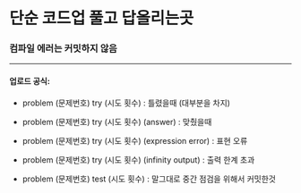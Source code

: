# 단순 코드업 풀고 답올리는곳

### 컴파일 에러는 커밋하지 않음
---
#### 업로드 공식:

- problem (문제번호) try (시도 횟수) : 틀렸을때 (대부분을 차지)

- problem (문제번호) try (시도 횟수) (answer) : 맞췄을때

- problem (문제번호) try (시도 횟수) (expression error) : 표현 오류

- problem (문제번호) try (시도 횟수) (infinity output) : 출력 한계 초과

- problem (문제번호) test (시도 횟수) : 말그대로 중간 점검을 위해서 커밋한것
